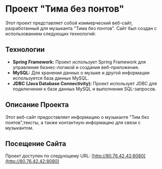 # Проект "Тима без понтов"

Этот проект представляет собой коммерческий веб-сайт, разработанный для музыканта "Тима без понтов".
Сайт был создан с использованием следующих технологий:

## Технологии

- **Spring Framework:** Проект использует Spring Framework для управления бизнес-логикой и создания веб-приложения.
- **MySQL:** Для хранения данных о музыке и другой информации используется база данных MySQL.
- **JDBC (Java Database Connectivity):** Проект использует JDBC для подключения к базе данных MySQL и выполнения SQL-запросов.

## Описание Проекта

Этот веб-сайт предоставляет информацию о музыканте "Тим без понтов",тексты, а также контактную информацию для связи с музыкантом.

## Посещение Сайта

Проект доступен по следующему URL: [http://80.76.42.42:8080](http://80.76.42.42:8080)
